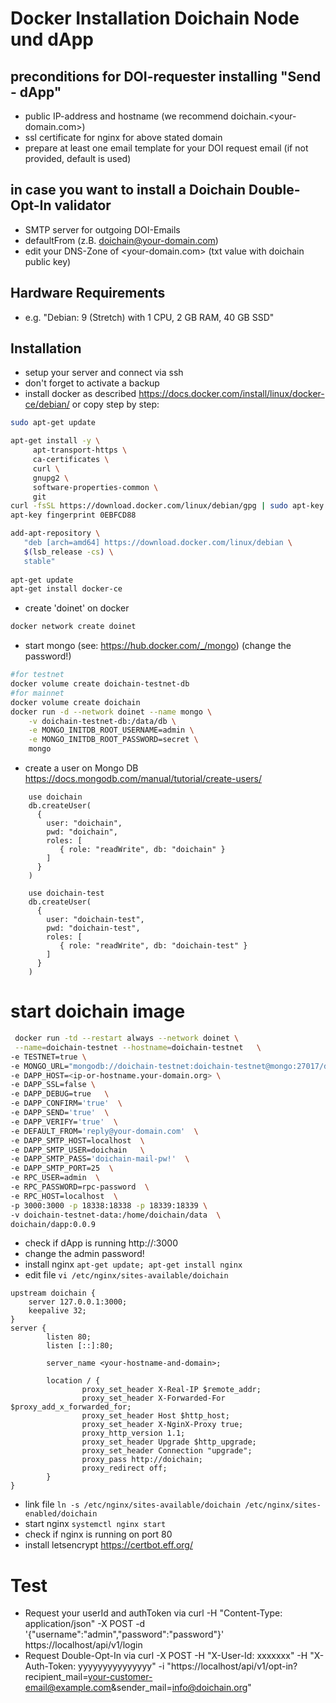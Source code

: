 # Docker Installation Doichain Node und dApp

## preconditions for DOI-requester installing "Send - dApp"
- public IP-address and hostname (we recommend doichain.<your-domain.com>)
- ssl certificate for nginx for above stated domain
- prepare at least one email template for your DOI request email (if not provided, default is used)

## in case you want to install a Doichain Double-Opt-In validator
- SMTP server for outgoing DOI-Emails 
- defaultFrom (z.B. doichain@your-domain.com)
- edit your DNS-Zone of <your-domain.com> (txt value with doichain public key)

## Hardware Requirements
- e.g. "Debian: 9 (Stretch) with 1 CPU, 2 GB RAM, 40 GB SSD"

## Installation
- setup your server and connect via ssh
- don't forget to activate a backup
- install docker as described https://docs.docker.com/install/linux/docker-ce/debian/ or copy step by step:
```bash
sudo apt-get update

apt-get install -y \
     apt-transport-https \
     ca-certificates \
     curl \
     gnupg2 \
     software-properties-common \
     git
curl -fsSL https://download.docker.com/linux/debian/gpg | sudo apt-key add -
apt-key fingerprint 0EBFCD88

add-apt-repository \
   "deb [arch=amd64] https://download.docker.com/linux/debian \
   $(lsb_release -cs) \
   stable"
   
apt-get update
apt-get install docker-ce
```

- create 'doinet' on docker
```bash
docker network create doinet
```

- start mongo (see: https://hub.docker.com/_/mongo)  (change the password!)
```bash
#for testnet
docker volume create doichain-testnet-db
#for mainnet
docker volume create doichain
docker run -d --network doinet --name mongo \
    -v doichain-testnet-db:/data/db \
    -e MONGO_INITDB_ROOT_USERNAME=admin \
    -e MONGO_INITDB_ROOT_PASSWORD=secret \
    mongo
```
- create a user on Mongo DB https://docs.mongodb.com/manual/tutorial/create-users/
```mongo
    use doichain
    db.createUser(
      {
        user: "doichain",
        pwd: "doichain",
        roles: [
           { role: "readWrite", db: "doichain" }
        ]
      }
    )
    
    use doichain-test
    db.createUser(
      {
        user: "doichain-test",
        pwd: "doichain-test",
        roles: [
           { role: "readWrite", db: "doichain-test" }
        ]
      }
    )
```

# start doichain image

```bash
 docker run -td --restart always --network doinet \
 --name=doichain-testnet --hostname=doichain-testnet   \
-e TESTNET=true \
-e MONGO_URL="mongodb://doichain-testnet:doichain-testnet@mongo:27017/doichain-testnet" \
-e DAPP_HOST=<ip-or-hostname.your-domain.org> \
-e DAPP_SSL=false \
-e DAPP_DEBUG=true   \
-e DAPP_CONFIRM='true'  \
-e DAPP_SEND='true'  \
-e DAPP_VERIFY='true'  \
-e DEFAULT_FROM='reply@your-domain.com'  \
-e DAPP_SMTP_HOST=localhost  \
-e DAPP_SMTP_USER=doichain   \
-e DAPP_SMTP_PASS='doichain-mail-pw!'  \
-e DAPP_SMTP_PORT=25  \
-e RPC_USER=admin  \
-e RPC_PASSWORD=rpc-password  \
-e RPC_HOST=localhost  \
-p 3000:3000 -p 18338:18338 -p 18339:18339 \
-v doichain-testnet-data:/home/doichain/data  \
doichain/dapp:0.0.9

```
- check if dApp is running http://<ip-or-hostname>:3000
- change the admin password!
- install nginx ``apt-get update; apt-get install nginx``
- edit file ``vi /etc/nginx/sites-available/doichain``
```
upstream doichain {
    server 127.0.0.1:3000;
    keepalive 32;
}
server {
        listen 80;
        listen [::]:80;

        server_name <your-hostname-and-domain>;
        
        location / {
                proxy_set_header X-Real-IP $remote_addr;
                proxy_set_header X-Forwarded-For $proxy_add_x_forwarded_for;
                proxy_set_header Host $http_host;
                proxy_set_header X-NginX-Proxy true;
                proxy_http_version 1.1;
                proxy_set_header Upgrade $http_upgrade;
                proxy_set_header Connection "upgrade";
                proxy_pass http://doichain;
                proxy_redirect off;
        }
}
```
- link file ``ln -s /etc/nginx/sites-available/doichain /etc/nginx/sites-enabled/doichain``
- start nginx ``systemctl nginx start``
- check if nginx is running on port 80 
- install letsencrypt https://certbot.eff.org/

# Test
- Request your userId and authToken via curl -H "Content-Type: application/json" -X POST -d '{"username":"admin","password":"password"}' https://localhost/api/v1/login
- Request Double-Opt-In via curl -X POST -H "X-User-Id: xxxxxxx" -H "X-Auth-Token: yyyyyyyyyyyyyyy" -i "https://localhost/api/v1/opt-in?recipient_mail=<your-customer-email@example.com>&sender_mail=info@doichain.org"